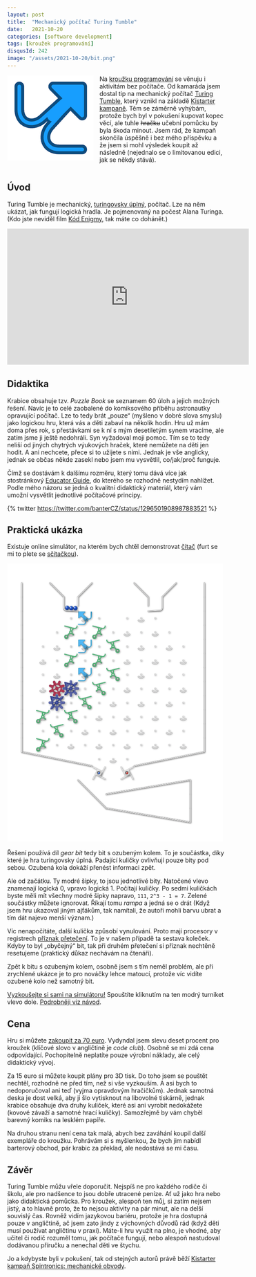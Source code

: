 ```yaml
---
layout: post
title:  "Mechanický počítač Turing Tumble"
date:   2021-10-20
categories: [software development]
tags: [kroužek programování]
disqusId: 242
image: "/assets/2021-10-20/bit.png"
---
```


<div style="float: left; margin: 0 1em 1em 0; text-align: center;"><img src="/assets/2021-10-20/bit.png" /></div>

Na [kroužku programování](/tag/krou%C5%BEek-programov%C3%A1n%C3%AD) se věnuju i aktivitám bez počítače. Od kamaráda jsem dostal tip na mechanický počítač [Turing Tumble](https://www.turingtumble.com/), který vznikl na základě [Kistarter kampaně](https://www.kickstarter.com/projects/upperstory/turing-tumble-gaming-on-a-mechanical-computer). Těm se záměrně vyhýbám, protože bych byl v pokušení kupovat kopec věcí, ale tuhle ~~hračku~~ učební pomůcku by byla škoda minout. Jsem rád, že kampaň skončila úspěšně i bez mého příspěvku a že jsem si mohl výsledek koupit až následně (nejednalo se o limitovanou edici, jak se někdy stává).

<div style="clear:both"></div>
<!--more-->

## Úvod

Turing Tumble je mechanický, [turingovsky úplný](https://cs.wikipedia.org/wiki/Turingovsk%C3%A1_%C3%BAplnost), počítač. Lze na něm ukázat, jak fungují logická hradla. Je pojmenovaný na počest Alana Turinga. (Kdo jste neviděl film [Kód Enigmy](https://www.csfd.cz/film/283747-kod-enigmy/prehled/), tak máte co dohánět.)

<iframe width="560" height="315" src="https://www.youtube-nocookie.com/embed/3r0P3CSYI-U" title="YouTube video player" frameborder="0" allow="accelerometer; autoplay; clipboard-write; encrypted-media; gyroscope; picture-in-picture" allowfullscreen></iframe>

## Didaktika

Krabice obsahuje tzv. _Puzzle Book_ se seznamem 60 úloh a jejich možných řešení. Navíc je to celé zaobalené do komiksového příběhu astronautky opravující počítač. Lze to tedy brát „pouze“ (myšleno v dobré slova smyslu) jako logickou hru, která vás a děti zabaví na několik hodin. Hru už mám doma přes rok, s přestávkami se k ní s mým desetiletým synem vracíme, ale zatím jsme ji ještě nedohráli. Syn vyžadoval moji pomoc. Tím se to tedy neliší od jiných chytrých výukových hraček, které nemůžete na děti jen hodit. A ani nechcete, přece si to užijete s nimi. Jednak je vše anglicky, jednak se občas někde zasekl nebo jsem mu vysvětlil, co/jak/proč funguje.

Čímž se dostávám k dalšímu rozměru, který tomu dává více jak stostránkový [Educator Guide](https://www.turingtumble.com/edu/Turing%20Tumble%20Educator%20Guide%201_0.pdf), do kterého se rozhodně nestydím nahlížet. Podle mého názoru se jedná o kvalitní didaktický materiál, který vám umožní vysvětlit jednotlivé počítačové principy.

{% twitter https://twitter.com/banterCZ/status/1296501908987883521 %}

## Praktická ukázka

Existuje online simulátor, na kterém bych chtěl demonstrovat [čítač](https://cs.wikipedia.org/wiki/%C4%8C%C3%ADta%C4%8D) (furt se mi to plete se [sčítačkou](https://cs.wikipedia.org/wiki/Bin%C3%A1rn%C3%AD_s%C4%8D%C3%ADta%C4%8Dka)).

![](/assets/2021-10-20/counter.png)

Řešení používá díl _gear bit_ tedy bit s ozubeným kolem. To je součástka, díky které je hra turingovsky úplná. Padající kuličky ovlivňují pouze bity pod sebou. Ozubená kola dokáží přenést informaci zpět.

Ale od začátku. Ty modré šipky, to jsou jednotlivé bity. Natočené vlevo znamenají logická 0, vpravo logická 1. Počítají kuličky. Po sedmi kuličkách byste měli mít všechny modré šipky napravo, `111`, `2^3 - 1 = 7`. Zelené součástky můžete ignorovat. Říkají tomu _rampa_ a jedná se o drát (Když jsem hru ukazoval jiným ajťákům, tak namítali, že autoři mohli barvu ubrat a tím dát najevo menší význam.)

Víc nenapočítáte, další kulička způsobí vynulování. Proto mají procesory v registrech [příznak přetečení](https://cs.wikipedia.org/wiki/P%C5%99%C3%ADznak_p%C5%99ete%C4%8Den%C3%AD). To je v našem případě ta sestava koleček. Kdyby to byl „obyčejný“ bit, tak při druhém přetečení si příznak nechtěně resetujeme (praktický důkaz nechávám na čtenáři).

Zpět k bitu s ozubeným kolem, osobně jsem s tím neměl problém, ale při zrychlené ukázce je to pro nováčky lehce matoucí, protože víc vidíte ozubené kolo než samotný bit.

[Vyzkoušejte si sami na simulátoru!](https://jessecrossen.github.io/ttsim/#s=13,17&z=32&cc=6&cr=8&t=3&sp=1&sc=0&b=data:image/png;base64,iVBORw0KGgoAAAANSUhEUgAAAA0AAAASCAYAAACAa1QyAAAAAXNSR0IArs4c6QAAAP9JREFUOE+Vk4GNwyAMRb83yAgwww0QVHWQRLk9QgeJlOxRVUxwygawwJ1ugroyFVETaNNaQoDx42MD5Jy7Nk0DaeM4whgD5xySbf3WWlCCJMj7AK3VAqTBMAR03d1fgDwRAAagtWbvvUyjyTyDJIBAYDBSv5UUcFGq63rZMSnRhcCHuPnKpmnimFOC9pSEziBxfqZEhBMYPQPPjpYpnQi7wAoytaFYtSfJP1ZildM7QFEpq2/BEZWstdftWt/3y721bZtdFimlMsgHD600hjCgU12ml0GPr7p0XFkvKiWwBMn3KUISLGDJ5L8RwPytvvBT/YH+j/itzqjmgPlFKW/ia7mwphfDXgAAAABJRU5ErkJggg==) Spouštíte kliknutím na ten modrý turniket vlevo dole. [Podrobněji viz návod](https://jessecrossen.github.io/ttsim/usage).

## Cena

Hru si můžete [zakoupit za 70 euro](https://store-eu.turingtumble.com/). Vydyndal jsem slevu deset procent pro kroužek (klíčové slovo v angličtině je _code club_). Osobně se mi zdá cena odpovídající. Pochopitelně neplatíte pouze výrobní náklady, ale celý didaktický vývoj.

Za 15 euro si můžete koupit plány pro 3D tisk. Do toho jsem se pouštět nechtěl, rozhodně ne před tím, než si vše vyzkouším. A asi bych to nedoporučoval ani teď (vyjma opravdovým hračičkům). Jednak samotná deska je dost velká, aby ji šlo vytisknout na libovolné tiskárně, jednak krabice obsahuje dva druhy kuliček, které asi ani vyrobit nedokážete (kovové závaží a samotné hrací kuličky). Samozřejmě by vám chyběl barevný komiks na lesklém papíře.

Na druhou stranu není cena tak malá, abych bez zaváhání koupil další exempláře do kroužku. Pohrávám si s myšlenkou, že bych jim nabídl barterový obchod, pár krabic za překlad, ale nedostává se mi času.

## Závěr

Turing Tumble můžu vřele doporučit. Nejspíš ne pro každého rodiče či školu, ale pro nadšence to jsou dobře utracené peníze. Ať už jako hra nebo jako didaktická pomůcka. Pro kroužek, alespoň ten můj, si zatím nejsem jistý, a to hlavně proto, že to nejsou aktivity na pár minut, ale na delší souvislý čas. Rovněž vidím jazykovou bariéru, protože je hra dostupná pouze v angličtině, ač jsem zato jindy z výchovných důvodů rád (když děti musí používat angličtinu v praxi). Máte-li hru využít na plno, je vhodné, aby učitel či rodič rozuměl tomu, jak počítače fungují, nebo alespoň nastudoval dodávanou příručku a nenechal děti ve štychu.

Jo a kdybyste byli v pokušení, tak od stejných autorů právě běží [Kistarter kampaň Spintronics: mechanické obvody](https://www.kickstarter.com/projects/upperstory/spintronics-build-mechanical-circuits).
